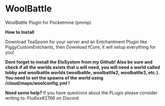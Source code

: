 # WoolBattle
WoolBattle Plugin for  Pocketmine (pmmp)

<b>How to Install</b>

Download TeaSpoon for your server and an Entchantment Plugin like PiggyCustomEntchants, then Download fCore, it will setup everything for you!

<b>Dont forget to install the EloSystem from my Github! Also be sure and check if all the worlds exists that u will need, you will need a world called lobby and woolbattle worlds (woolbattle, woolbattle2, woolbattle3, etc.). You need to set the spawns of the world using /cloud/maps/woolconfig.yml !</b>

<b> Need some help? </b>
If you have questions about the PLugin please consider writing to: Fludixx#2766 on Discord
